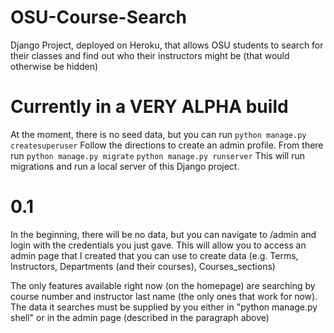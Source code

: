 # OSU-Course-Search
Django Project, deployed on Heroku, that allows OSU students to search for their classes and find out who their instructors might be (that would otherwise be hidden)

# Currently in a VERY ALPHA build
At the moment, there is no seed data, but you can run
```python manage.py createsuperuser```
Follow the directions to create an admin profile. From there run
```python manage.py migrate```
```python manage.py runserver```
This will run migrations and run a local server of this Django project. 

# 0.1
In the beginning, there will be no data, but you can navigate to /admin and login with the credentials you just gave. This will allow you to access an admin page that I created that you can use to create data (e.g. Terms, Instructors, Departments (and their courses), Courses_sections)

The only features available right now (on the homepage) are searching by course number and instructor last name (the only ones that work for now). The data it searches must be supplied by you either in "python manage.py shell" or in the admin page (described in the paragraph above)